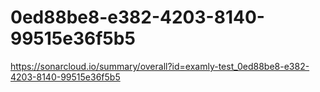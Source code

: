 # 0ed88be8-e382-4203-8140-99515e36f5b5
https://sonarcloud.io/summary/overall?id=examly-test_0ed88be8-e382-4203-8140-99515e36f5b5

